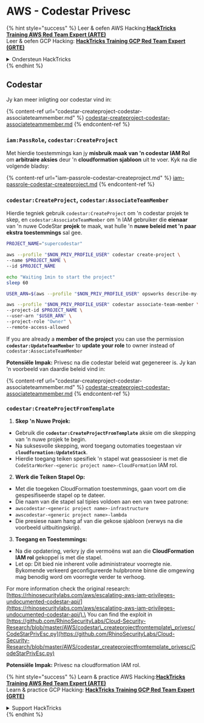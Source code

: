 # AWS - Codestar Privesc

{% hint style="success" %}
Leer & oefen AWS Hacking:<img src="../../../../.gitbook/assets/image (1) (1) (1).png" alt="" data-size="line">[**HackTricks Training AWS Red Team Expert (ARTE)**](https://training.hacktricks.xyz/courses/arte)<img src="../../../../.gitbook/assets/image (1) (1) (1).png" alt="" data-size="line">\
Leer & oefen GCP Hacking: <img src="../../../../.gitbook/assets/image (2).png" alt="" data-size="line">[**HackTricks Training GCP Red Team Expert (GRTE)**<img src="../../../../.gitbook/assets/image (2).png" alt="" data-size="line">](https://training.hacktricks.xyz/courses/grte)

<details>

<summary>Ondersteun HackTricks</summary>

* Kyk na die [**subskripsie planne**](https://github.com/sponsors/carlospolop)!
* **Sluit aan by die** 💬 [**Discord groep**](https://discord.gg/hRep4RUj7f) of die [**telegram groep**](https://t.me/peass) of **volg** ons op **Twitter** 🐦 [**@hacktricks\_live**](https://twitter.com/hacktricks_live)**.**
* **Deel hacking truuks deur PRs in te dien na die** [**HackTricks**](https://github.com/carlospolop/hacktricks) en [**HackTricks Cloud**](https://github.com/carlospolop/hacktricks-cloud) github repos.

</details>
{% endhint %}

## Codestar

Jy kan meer inligting oor codestar vind in:

{% content-ref url="codestar-createproject-codestar-associateteammember.md" %}
[codestar-createproject-codestar-associateteammember.md](codestar-createproject-codestar-associateteammember.md)
{% endcontent-ref %}

### `iam:PassRole`, `codestar:CreateProject`

Met hierdie toestemmings kan jy **misbruik maak van 'n codestar IAM Rol** om **arbitraire aksies** deur 'n **cloudformation sjabloon** uit te voer. Kyk na die volgende bladsy:

{% content-ref url="iam-passrole-codestar-createproject.md" %}
[iam-passrole-codestar-createproject.md](iam-passrole-codestar-createproject.md)
{% endcontent-ref %}

### `codestar:CreateProject`, `codestar:AssociateTeamMember`

Hierdie tegniek gebruik `codestar:CreateProject` om 'n codestar projek te skep, en `codestar:AssociateTeamMember` om 'n IAM gebruiker die **eienaar** van 'n nuwe CodeStar **projek** te maak, wat hulle 'n **nuwe beleid met 'n paar ekstra toestemmings** sal gee.
```bash
PROJECT_NAME="supercodestar"

aws --profile "$NON_PRIV_PROFILE_USER" codestar create-project \
--name $PROJECT_NAME \
--id $PROJECT_NAME

echo "Waiting 1min to start the project"
sleep 60

USER_ARN=$(aws --profile "$NON_PRIV_PROFILE_USER" opsworks describe-my-user-profile | jq .UserProfile.IamUserArn | tr -d '"')

aws --profile "$NON_PRIV_PROFILE_USER" codestar associate-team-member \
--project-id $PROJECT_NAME \
--user-arn "$USER_ARN" \
--project-role "Owner" \
--remote-access-allowed
```
If you are already a **member of the project** you can use the permission **`codestar:UpdateTeamMember`** to **update your role** to owner instead of `codestar:AssociateTeamMember`

**Potensiële Impak:** Privesc na die codestar beleid wat gegenereer is. Jy kan 'n voorbeeld van daardie beleid vind in:

{% content-ref url="codestar-createproject-codestar-associateteammember.md" %}
[codestar-createproject-codestar-associateteammember.md](codestar-createproject-codestar-associateteammember.md)
{% endcontent-ref %}

### `codestar:CreateProjectFromTemplate`

1. **Skep 'n Nuwe Projek:**
* Gebruik die **`codestar:CreateProjectFromTemplate`** aksie om die skepping van 'n nuwe projek te begin.
* Na suksesvolle skepping, word toegang outomaties toegestaan vir **`cloudformation:UpdateStack`**.
* Hierdie toegang teiken spesifiek 'n stapel wat geassosieer is met die `CodeStarWorker-<generic project name>-CloudFormation` IAM rol.
2. **Werk die Teiken Stapel Op:**
* Met die toegeken CloudFormation toestemmings, gaan voort om die gespesifiseerde stapel op te dateer.
* Die naam van die stapel sal tipies voldoen aan een van twee patrone:
* `awscodestar-<generic project name>-infrastructure`
* `awscodestar-<generic project name>-lambda`
* Die presiese naam hang af van die gekose sjabloon (verwys na die voorbeeld uitbuitingskrip).
3. **Toegang en Toestemmings:**
* Na die opdatering, verkry jy die vermoëns wat aan die **CloudFormation IAM rol** gekoppel is met die stapel.
* Let op: Dit bied nie inherent volle administrateur voorregte nie. Bykomende verkeerd geconfigureerde hulpbronne binne die omgewing mag benodig word om voorregte verder te verhoog.

For more information check the original research: [https://rhinosecuritylabs.com/aws/escalating-aws-iam-privileges-undocumented-codestar-api/](https://rhinosecuritylabs.com/aws/escalating-aws-iam-privileges-undocumented-codestar-api/).\
You can find the exploit in [https://github.com/RhinoSecurityLabs/Cloud-Security-Research/blob/master/AWS/codestar\_createprojectfromtemplate\_privesc/CodeStarPrivEsc.py](https://github.com/RhinoSecurityLabs/Cloud-Security-Research/blob/master/AWS/codestar_createprojectfromtemplate_privesc/CodeStarPrivEsc.py)

**Potensiële Impak:** Privesc na cloudformation IAM rol.

{% hint style="success" %}
Learn & practice AWS Hacking:<img src="../../../../.gitbook/assets/image (1) (1) (1).png" alt="" data-size="line">[**HackTricks Training AWS Red Team Expert (ARTE)**](https://training.hacktricks.xyz/courses/arte)<img src="../../../../.gitbook/assets/image (1) (1) (1).png" alt="" data-size="line">\
Learn & practice GCP Hacking: <img src="../../../../.gitbook/assets/image (2).png" alt="" data-size="line">[**HackTricks Training GCP Red Team Expert (GRTE)**<img src="../../../../.gitbook/assets/image (2).png" alt="" data-size="line">](https://training.hacktricks.xyz/courses/grte)

<details>

<summary>Support HackTricks</summary>

* Check the [**subscription plans**](https://github.com/sponsors/carlospolop)!
* **Join the** 💬 [**Discord group**](https://discord.gg/hRep4RUj7f) or the [**telegram group**](https://t.me/peass) or **follow** us on **Twitter** 🐦 [**@hacktricks\_live**](https://twitter.com/hacktricks_live)**.**
* **Share hacking tricks by submitting PRs to the** [**HackTricks**](https://github.com/carlospolop/hacktricks) and [**HackTricks Cloud**](https://github.com/carlospolop/hacktricks-cloud) github repos.

</details>
{% endhint %}
